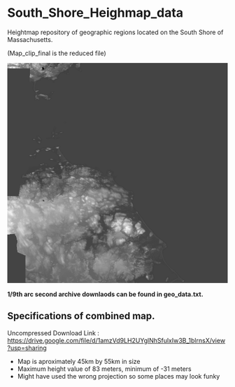 # South_Shore_Heighmap_data
Heightmap repository of geographic regions located on the South Shore of Massachusetts.

(Map_clip_final is the reduced file)

![Preview Image](Cohasset_geo_thumb.png)

**1/9th arc second archive downlaods can be found in geo_data.txt.**

## Specifications of combined map.

Uncompressed Download Link : https://drive.google.com/file/d/1amzVd9LH2UYglNhSfulxIw3B_1blrnsX/view?usp=sharing

- Map is aproximately 45km by 55km in size
- Maximum height value of 83 meters, minimum of -31 meters
- Might have used the wrong projection so some places may look funky
